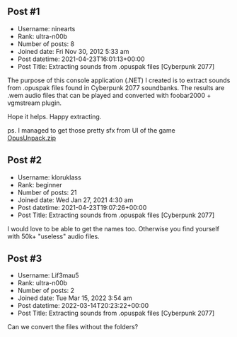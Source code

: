 ## Post #1
- Username: ninearts
- Rank: ultra-n00b
- Number of posts: 8
- Joined date: Fri Nov 30, 2012 5:33 am
- Post datetime: 2021-04-23T16:01:13+00:00
- Post Title: Extracting sounds from .opuspak files [Cyberpunk 2077]

The purpose of this console application (.NET) I created is to extract sounds from .opuspak files found in Cyberpunk 2077 soundbanks.
The results are .wem audio files that can be played and converted with foobar2000 + vgmstream plugin.

Hope it helps. Happy extracting.  

ps. I managed to get those pretty sfx from UI of the game  
[OpusUnpack.zip](https://xentaxbackup.github.io/file/19941_OpusUnpack.zip)
## Post #2
- Username: kloruklass
- Rank: beginner
- Number of posts: 21
- Joined date: Wed Jan 27, 2021 4:30 am
- Post datetime: 2021-04-23T19:07:26+00:00
- Post Title: Extracting sounds from .opuspak files [Cyberpunk 2077]

I would love to be able to get the names too. Otherwise you find yourself with 50k+ "useless" audio files.
## Post #3
- Username: Lif3mau5
- Rank: ultra-n00b
- Number of posts: 2
- Joined date: Tue Mar 15, 2022 3:54 am
- Post datetime: 2022-03-14T20:23:22+00:00
- Post Title: Extracting sounds from .opuspak files [Cyberpunk 2077]

Can we convert the files without the folders?

